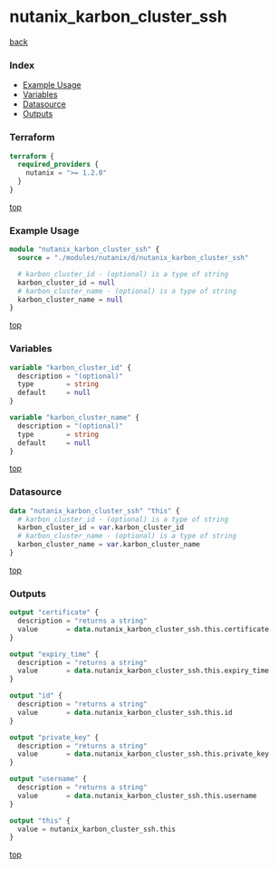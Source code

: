 # nutanix_karbon_cluster_ssh

[back](../nutanix.md)

### Index

- [Example Usage](#example-usage)
- [Variables](#variables)
- [Datasource](#datasource)
- [Outputs](#outputs)

### Terraform

```terraform
terraform {
  required_providers {
    nutanix = ">= 1.2.0"
  }
}
```

[top](#index)

### Example Usage

```terraform
module "nutanix_karbon_cluster_ssh" {
  source = "./modules/nutanix/d/nutanix_karbon_cluster_ssh"

  # karbon_cluster_id - (optional) is a type of string
  karbon_cluster_id = null
  # karbon_cluster_name - (optional) is a type of string
  karbon_cluster_name = null
}
```

[top](#index)

### Variables

```terraform
variable "karbon_cluster_id" {
  description = "(optional)"
  type        = string
  default     = null
}

variable "karbon_cluster_name" {
  description = "(optional)"
  type        = string
  default     = null
}
```

[top](#index)

### Datasource

```terraform
data "nutanix_karbon_cluster_ssh" "this" {
  # karbon_cluster_id - (optional) is a type of string
  karbon_cluster_id = var.karbon_cluster_id
  # karbon_cluster_name - (optional) is a type of string
  karbon_cluster_name = var.karbon_cluster_name
}
```

[top](#index)

### Outputs

```terraform
output "certificate" {
  description = "returns a string"
  value       = data.nutanix_karbon_cluster_ssh.this.certificate
}

output "expiry_time" {
  description = "returns a string"
  value       = data.nutanix_karbon_cluster_ssh.this.expiry_time
}

output "id" {
  description = "returns a string"
  value       = data.nutanix_karbon_cluster_ssh.this.id
}

output "private_key" {
  description = "returns a string"
  value       = data.nutanix_karbon_cluster_ssh.this.private_key
}

output "username" {
  description = "returns a string"
  value       = data.nutanix_karbon_cluster_ssh.this.username
}

output "this" {
  value = nutanix_karbon_cluster_ssh.this
}
```

[top](#index)